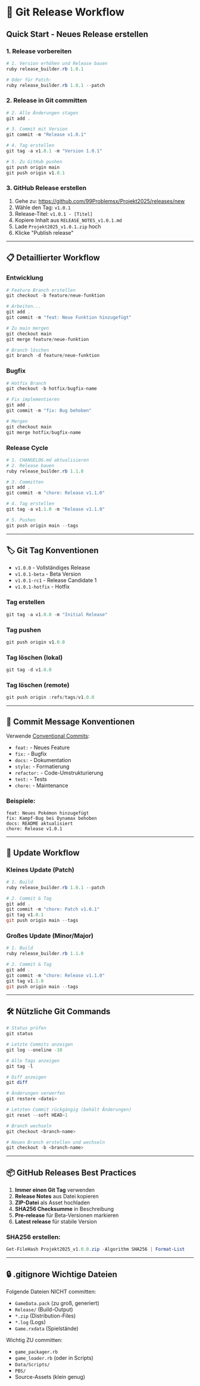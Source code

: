 # 🚀 Git Release Workflow

## Quick Start - Neues Release erstellen

### 1. Release vorbereiten
```powershell
# 1. Version erhöhen und Release bauen
ruby release_builder.rb 1.0.1

# Oder für Patch:
ruby release_builder.rb 1.0.1 --patch
```

### 2. Release in Git committen
```powershell
# 2. Alle Änderungen stagen
git add .

# 3. Commit mit Version
git commit -m "Release v1.0.1"

# 4. Tag erstellen
git tag -a v1.0.1 -m "Version 1.0.1"

# 5. Zu GitHub pushen
git push origin main
git push origin v1.0.1
```

### 3. GitHub Release erstellen

1. Gehe zu: https://github.com/99Problemsx/Projekt2025/releases/new
2. Wähle den Tag: `v1.0.1`
3. Release-Titel: `v1.0.1 - [Titel]`
4. Kopiere Inhalt aus `RELEASE_NOTES_v1.0.1.md`
5. Lade `Projekt2025_v1.0.1.zip` hoch
6. Klicke "Publish release"

---

## 📋 Detaillierter Workflow

### Entwicklung

```powershell
# Feature Branch erstellen
git checkout -b feature/neue-funktion

# Arbeiten...
git add .
git commit -m "feat: Neue Funktion hinzugefügt"

# Zu main mergen
git checkout main
git merge feature/neue-funktion

# Branch löschen
git branch -d feature/neue-funktion
```

### Bugfix

```powershell
# Hotfix Branch
git checkout -b hotfix/bugfix-name

# Fix implementieren
git add .
git commit -m "fix: Bug behoben"

# Mergen
git checkout main
git merge hotfix/bugfix-name
```

### Release Cycle

```powershell
# 1. CHANGELOG.md aktualisieren
# 2. Release bauen
ruby release_builder.rb 1.1.0

# 3. Committen
git add .
git commit -m "chore: Release v1.1.0"

# 4. Tag erstellen
git tag -a v1.1.0 -m "Release v1.1.0"

# 5. Pushen
git push origin main --tags
```

---

## 🏷️ Git Tag Konventionen

- `v1.0.0` - Vollständiges Release
- `v1.0.1-beta` - Beta Version
- `v1.0.1-rc1` - Release Candidate 1
- `v1.0.1-hotfix` - Hotfix

### Tag erstellen
```powershell
git tag -a v1.0.0 -m "Initial Release"
```

### Tag pushen
```powershell
git push origin v1.0.0
```

### Tag löschen (lokal)
```powershell
git tag -d v1.0.0
```

### Tag löschen (remote)
```powershell
git push origin :refs/tags/v1.0.0
```

---

## 📝 Commit Message Konventionen

Verwende [Conventional Commits](https://www.conventionalcommits.org/):

- `feat:` - Neues Feature
- `fix:` - Bugfix
- `docs:` - Dokumentation
- `style:` - Formatierung
- `refactor:` - Code-Umstrukturierung
- `test:` - Tests
- `chore:` - Maintenance

### Beispiele:
```
feat: Neues Pokémon hinzugefügt
fix: Kampf-Bug bei Dynamax behoben
docs: README aktualisiert
chore: Release v1.0.1
```

---

## 🔄 Update Workflow

### Kleines Update (Patch)
```powershell
# 1. Build
ruby release_builder.rb 1.0.1 --patch

# 2. Commit & Tag
git add .
git commit -m "chore: Patch v1.0.1"
git tag v1.0.1
git push origin main --tags
```

### Großes Update (Minor/Major)
```powershell
# 1. Build
ruby release_builder.rb 1.1.0

# 2. Commit & Tag
git add .
git commit -m "chore: Release v1.1.0"
git tag v1.1.0
git push origin main --tags
```

---

## 🛠️ Nützliche Git Commands

```powershell
# Status prüfen
git status

# Letzte Commits anzeigen
git log --oneline -10

# Alle Tags anzeigen
git tag -l

# Diff anzeigen
git diff

# Änderungen verwerfen
git restore <datei>

# Letzten Commit rückgängig (behält Änderungen)
git reset --soft HEAD~1

# Branch wechseln
git checkout <branch-name>

# Neuen Branch erstellen und wechseln
git checkout -b <branch-name>
```

---

## 📦 GitHub Releases Best Practices

1. **Immer einen Git Tag** verwenden
2. **Release Notes** aus Datei kopieren
3. **ZIP-Datei** als Asset hochladen
4. **SHA256 Checksumme** in Beschreibung
5. **Pre-release** für Beta-Versionen markieren
6. **Latest release** für stabile Version

### SHA256 erstellen:
```powershell
Get-FileHash Projekt2025_v1.0.0.zip -Algorithm SHA256 | Format-List
```

---

## 🔒 .gitignore Wichtige Dateien

Folgende Dateien NICHT committen:
- `GameData.pack` (zu groß, generiert)
- `Release/` (Build-Output)
- `*.zip` (Distribution-Files)
- `*.log` (Logs)
- `Game.rxdata` (Spielstände)

Wichtig ZU committen:
- `game_packager.rb`
- `game_loader.rb` (oder in Scripts)
- `Data/Scripts/`
- `PBS/`
- Source-Assets (klein genug)
